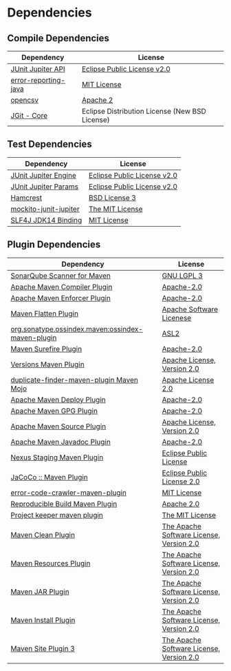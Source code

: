 <!-- @formatter:off -->
# Dependencies

## Compile Dependencies

| Dependency                | License                                        |
| ------------------------- | ---------------------------------------------- |
| [JUnit Jupiter API][0]    | [Eclipse Public License v2.0][1]               |
| [error-reporting-java][2] | [MIT License][3]                               |
| [opencsv][4]              | [Apache 2][5]                                  |
| [JGit - Core][6]          | Eclipse Distribution License (New BSD License) |

## Test Dependencies

| Dependency                 | License                          |
| -------------------------- | -------------------------------- |
| [JUnit Jupiter Engine][0]  | [Eclipse Public License v2.0][1] |
| [JUnit Jupiter Params][0]  | [Eclipse Public License v2.0][1] |
| [Hamcrest][7]              | [BSD License 3][8]               |
| [mockito-junit-jupiter][9] | [The MIT License][10]            |
| [SLF4J JDK14 Binding][11]  | [MIT License][12]                |

## Plugin Dependencies

| Dependency                                              | License                                       |
| ------------------------------------------------------- | --------------------------------------------- |
| [SonarQube Scanner for Maven][13]                       | [GNU LGPL 3][14]                              |
| [Apache Maven Compiler Plugin][15]                      | [Apache-2.0][16]                              |
| [Apache Maven Enforcer Plugin][17]                      | [Apache-2.0][16]                              |
| [Maven Flatten Plugin][18]                              | [Apache Software Licenese][16]                |
| [org.sonatype.ossindex.maven:ossindex-maven-plugin][19] | [ASL2][5]                                     |
| [Maven Surefire Plugin][20]                             | [Apache-2.0][16]                              |
| [Versions Maven Plugin][21]                             | [Apache License, Version 2.0][16]             |
| [duplicate-finder-maven-plugin Maven Mojo][22]          | [Apache License 2.0][23]                      |
| [Apache Maven Deploy Plugin][24]                        | [Apache-2.0][16]                              |
| [Apache Maven GPG Plugin][25]                           | [Apache-2.0][16]                              |
| [Apache Maven Source Plugin][26]                        | [Apache License, Version 2.0][16]             |
| [Apache Maven Javadoc Plugin][27]                       | [Apache-2.0][16]                              |
| [Nexus Staging Maven Plugin][28]                        | [Eclipse Public License][29]                  |
| [JaCoCo :: Maven Plugin][30]                            | [Eclipse Public License 2.0][31]              |
| [error-code-crawler-maven-plugin][32]                   | [MIT License][33]                             |
| [Reproducible Build Maven Plugin][34]                   | [Apache 2.0][5]                               |
| [Project keeper maven plugin][35]                       | [The MIT License][36]                         |
| [Maven Clean Plugin][37]                                | [The Apache Software License, Version 2.0][5] |
| [Maven Resources Plugin][38]                            | [The Apache Software License, Version 2.0][5] |
| [Maven JAR Plugin][39]                                  | [The Apache Software License, Version 2.0][5] |
| [Maven Install Plugin][40]                              | [The Apache Software License, Version 2.0][5] |
| [Maven Site Plugin 3][41]                               | [The Apache Software License, Version 2.0][5] |

[0]: https://junit.org/junit5/
[1]: https://www.eclipse.org/legal/epl-v20.html
[2]: https://github.com/exasol/error-reporting-java/
[3]: https://github.com/exasol/error-reporting-java/blob/main/LICENSE
[4]: http://opencsv.sf.net
[5]: http://www.apache.org/licenses/LICENSE-2.0.txt
[6]: https://www.eclipse.org/jgit/
[7]: http://hamcrest.org/JavaHamcrest/
[8]: http://opensource.org/licenses/BSD-3-Clause
[9]: https://github.com/mockito/mockito
[10]: https://github.com/mockito/mockito/blob/main/LICENSE
[11]: http://www.slf4j.org
[12]: http://www.opensource.org/licenses/mit-license.php
[13]: http://sonarsource.github.io/sonar-scanner-maven/
[14]: http://www.gnu.org/licenses/lgpl.txt
[15]: https://maven.apache.org/plugins/maven-compiler-plugin/
[16]: https://www.apache.org/licenses/LICENSE-2.0.txt
[17]: https://maven.apache.org/enforcer/maven-enforcer-plugin/
[18]: https://www.mojohaus.org/flatten-maven-plugin/
[19]: https://sonatype.github.io/ossindex-maven/maven-plugin/
[20]: https://maven.apache.org/surefire/maven-surefire-plugin/
[21]: https://www.mojohaus.org/versions/versions-maven-plugin/
[22]: https://basepom.github.io/duplicate-finder-maven-plugin
[23]: http://www.apache.org/licenses/LICENSE-2.0.html
[24]: https://maven.apache.org/plugins/maven-deploy-plugin/
[25]: https://maven.apache.org/plugins/maven-gpg-plugin/
[26]: https://maven.apache.org/plugins/maven-source-plugin/
[27]: https://maven.apache.org/plugins/maven-javadoc-plugin/
[28]: http://www.sonatype.com/public-parent/nexus-maven-plugins/nexus-staging/nexus-staging-maven-plugin/
[29]: http://www.eclipse.org/legal/epl-v10.html
[30]: https://www.jacoco.org/jacoco/trunk/doc/maven.html
[31]: https://www.eclipse.org/legal/epl-2.0/
[32]: https://github.com/exasol/error-code-crawler-maven-plugin/
[33]: https://github.com/exasol/error-code-crawler-maven-plugin/blob/main/LICENSE
[34]: http://zlika.github.io/reproducible-build-maven-plugin
[35]: https://github.com/exasol/project-keeper/
[36]: https://github.com/exasol/project-keeper/blob/main/LICENSE
[37]: http://maven.apache.org/plugins/maven-clean-plugin/
[38]: http://maven.apache.org/plugins/maven-resources-plugin/
[39]: http://maven.apache.org/plugins/maven-jar-plugin/
[40]: http://maven.apache.org/plugins/maven-install-plugin/
[41]: http://maven.apache.org/plugins/maven-site-plugin/
